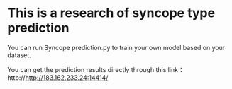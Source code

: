 # This is a research of syncope type prediction

You can run Syncope prediction.py to train your own model based on your dataset. 

You can get the prediction results directly through this link：http://http://183.162.233.24:14414/
